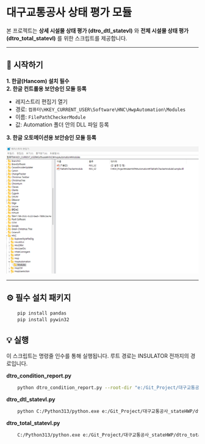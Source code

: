 # 대구교통공사 상태 평가 모듈

본 프로젝트는 **상세 시설물 상태 평가 (dtro_dtl_statevl)** 와 **전체 시설물 상태 평가 (dtro_total_statevl)** 를 위한 스크립트를 제공합니다.  

---

## 🚀 시작하기

**1. 한글(Hancom) 설치 필수**  
**2. 한글 컨트롤용 보안승인 모듈 등록**  
- 레지스트리 편집기 열기  
- 경로: `컴퓨터\HKEY_CURRENT_USER\Software\HNC\HwpAutomation\Modules`  
- 이름: `FilePathCheckerModule`  
- 값: Automation 폴더 안의 DLL 파일 등록  

**3. 한글 오토메이션용 보안승인 모듈 등록**  

![한글 오토메이션 이미지](image.png)

---

## ⚙️ 필수 설치 패키지

```bash
    pip install pandas
    pip install pywin32
```

## 💡 실행
이 스크립트는 명령줄 인수를 통해 실행됩니다.
루트 경로는 INSULATOR 전까지의 경로입니다.

**dtro_condition_report.py**

```bash
    python dtro_condition_report.py --root-dir "e:/Git_Project/대구교통공사_stateHWP/INSULATOR"  --project-id 3  --script-dir "e:/Git_Project/대구교통공사_stateHWP"
```

**dtro_dtl_statevl.py**

```bash
    python C:/Python313/python.exe e:/Git_Project/대구교통공사_stateHWP/dtro_dtl_statevl.py --root-dir "e:/Git_Project/대구교통공사_stateHWP/INSULATOR" --project-id 3 --sub-project-id "ST3_MPY_PSS"
```

**dtro_total_statevl.py**

```bash
    C:/Python313/python.exe e:/Git_Project/대구교통공사_stateHWP/dtro_total_statevl.py --root-dir "e:/Git_Project/대구교통공사_stateHWP/INSULATOR" --project-id 3
```